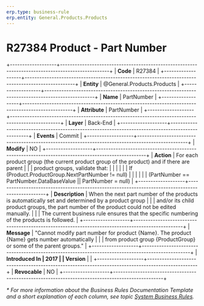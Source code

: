 ```yaml
---
erp.type: business-rule
erp.entity: General.Products.Products
---
```


# R27384 Product - Part Number
+-------------------+--------------------------------------------------------------------------------------------------+
| **Code**          | R27384                                                                                           |
+-------------------+--------------------------------------------------------------------------------------------------+
| **Entity**        | @General.Products.Products                                                                       |
+-------------------+--------------------------------------------------------------------------------------------------+
| **Name**          | PartNumber                                                                                       |
+-------------------+--------------------------------------------------------------------------------------------------+
| **Attribute**     | PartNumber                                                                                       |
+-------------------+--------------------------------------------------------------------------------------------------+
| **Layer**         | Back-End                                                                                         |
+-------------------+--------------------------------------------------------------------------------------------------+
| **Events**        | Commit                                                                                           |
+-------------------+--------------------------------------------------------------------------------------------------+
| **Modify**        | NO                                                                                               |
+-------------------+--------------------------------------------------------------------------------------------------+
| **Action**        | For each product group (the current product group of the product) and if there are parent        |
|                   | product groups, validate that:                                                                   |
|                   |                                                                                                  |
|                   | If (Product.ProductGroup.NextPartNumber != null)                                                 |
|                   |                                                                                                  |
|                   | (PartNumber == PartNumber.DataBaseValue \|\| PartNumber = null)                                  |
+-------------------+--------------------------------------------------------------------------------------------------+
| **Description**   | When the next part number of the products is automatically set and determined by a product group |
|                   | and/or its child product groups, the part number of the product could not be edited manually.    |
|                   | The current business rule ensures that the specific numbering of the products is followed.       |
+-------------------+--------------------------------------------------------------------------------------------------+
| **Message**       | \"Cannot modify part number for product {Name}. The product {Name} gets number automatically     |
|                   | from product group {ProductGroup} or some of the parent groups.\"                                |
+-------------------+--------------------------------------------------------------------------------------------------+
| **Introduced In   | 2017                                                                                             |
| Version**         |                                                                                                  |
+-------------------+--------------------------------------------------------------------------------------------------+
| **Revocable**     | NO                                                                                               |
+-------------------+--------------------------------------------------------------------------------------------------+

*\* For more information about the Business Rules Documentation Template and a short explanation of each column, see
topic [System Business Rules](../templates/template-description-system-business-rules.md).*
